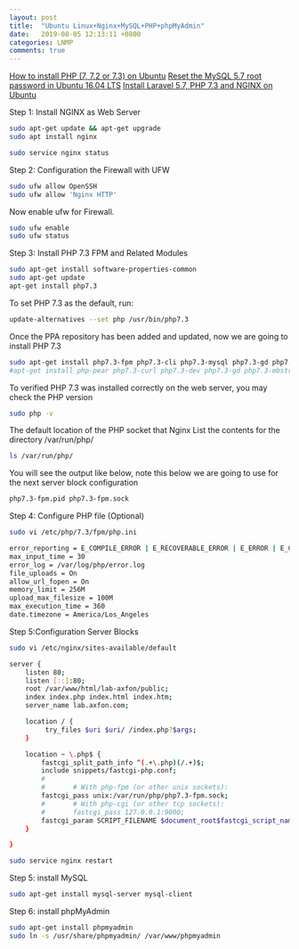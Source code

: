 ```yaml
---
layout: post
title:  "Ubuntu Linux+Nginx+MySQL+PHP+phpMyAdmin"
date:   2019-08-05 12:13:11 +0800
categories: LNMP
comments: true
---
```



[How to install PHP (7, 7.2 or 7.3) on Ubuntu](https://thishosting.rocks/install-php-on-ubuntu/)
[Reset the MySQL 5.7 root password in Ubuntu 16.04 LTS](https://coderwall.com/p/j9btlg/reset-the-mysql-5-7-root-password-in-ubuntu-16-04-lts)
[Install Laravel 5.7, PHP 7.3 and NGINX on Ubuntu](https://www.axfon.com/install-laravel-5-7-php-7-3-and-nginx-on-ubuntu/)


Step 1: Install NGINX as Web Server
```bash
sudo apt-get update && apt-get upgrade
sudo apt install nginx
```
```bash
sudo service nginx status
```

Step 2: Configuration the Firewall with UFW
```bash
sudo ufw allow OpenSSH
sudo ufw allow 'Nginx HTTP'
```
Now enable ufw for Firewall.
```bash
sudo ufw enable
sudo ufw status
```
Step 3: Install PHP 7.3 FPM and Related Modules
```bash
sudo apt-get install software-properties-common
sudo apt-get update
apt-get install php7.3
```

To set PHP 7.3 as the default, run:
```bash
update-alternatives --set php /usr/bin/php7.3
```
Once the PPA repository has been added and updated, now we are going to install PHP 7.3
```bash
sudo apt-get install php7.3-fpm php7.3-cli php7.3-mysql php7.3-gd php7.3-imagick php7.3-recode php7.3-tidy php7.3-xmlrpc php7.3-common php7.3-curl php7.3-mbstring php7.3-xml php7.3-bcmath php7.3-bz2 php7.3-intl php7.3-json php7.3-readline php7.3-zip
#apt-get install php-pear php7.3-curl php7.3-dev php7.3-gd php7.3-mbstring php7.3-zip php7.3-mysql php7.3-xml

```
To verified PHP 7.3 was installed correctly on the web server, you may check the PHP version
```bash
sudo php -v
```
The default location of the PHP socket that Nginx List the contents for the directory /var/run/php/
```bash
ls /var/run/php/
```
You will see the output like below, note this below we are going to use for the next server block configuration
```bash
php7.3-fpm.pid php7.3-fpm.sock
```

Step 4: Configure PHP file (Optional)
```bash
sudo vi /etc/php/7.3/fpm/php.ini
```
```bash
error_reporting = E_COMPILE_ERROR | E_RECOVERABLE_ERROR | E_ERROR | E_CORE_ERROR
max_input_time = 30
error_log = /var/log/php/error.log
file_uploads = On
allow_url_fopen = On
memory_limit = 256M
upload_max_filesize = 100M
max_execution_time = 360
date.timezone = America/Los_Angeles
```
Step 5:Configuration Server Blocks
```bash
sudo vi /etc/nginx/sites-available/default
```
```bash
server {
    listen 80;
    listen [::]:80;
    root /var/www/html/lab-axfon/public;
    index index.php index.html index.htm;
    server_name lab.axfon.com;

    location / {
         try_files $uri $uri/ /index.php?$args;        
    }

    location ~ \.php$ {
        fastcgi_split_path_info ^(.+\.php)(/.+)$;
        include snippets/fastcgi-php.conf;
        #
        #       # With php-fpm (or other unix sockets):
        fastcgi_pass unix:/var/run/php/php7.3-fpm.sock;
        #       # With php-cgi (or other tcp sockets):
        #       fastcgi_pass 127.0.0.1:9000;
        fastcgi_param SCRIPT_FILENAME $document_root$fastcgi_script_name;
    }

}
```
```bash
sudo service nginx restart
```

Step 5: install MySQL
```bash
sudo apt-get install mysql-server mysql-client
```

Step 6: install phpMyAdmin
```bash
sudo apt-get install phpmyadmin
sudo ln -s /usr/share/phpmyadmin/ /var/www/phpmyadmin
```

